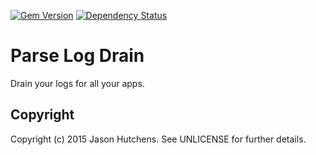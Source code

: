 [![Gem Version](https://badge.fury.io/rb/parse_log_drain.svg)](http://badge.fury.io/rb/parse_log_drain)
[![Dependency Status](https://gemnasium.com/jasonhutchens/parse_log_drain.png)](https://gemnasium.com/jasonhutchens/parse_log_drain)

Parse Log Drain
===============

Drain your logs for all your apps.

Copyright
---------

Copyright (c) 2015 Jason Hutchens. See UNLICENSE for further details.
